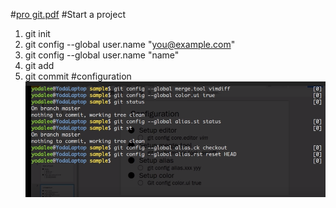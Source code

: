 #[pro git.pdf](http://git.oschina.net/progit/)
#Start a project
1. git init
2. git config --global user.name "you@example.com"
2. git config --global user.name "name"
2. git add <file>
3. git commit
#configuration 
![configuration ](/assets/QQ图片20180315141641.png)
